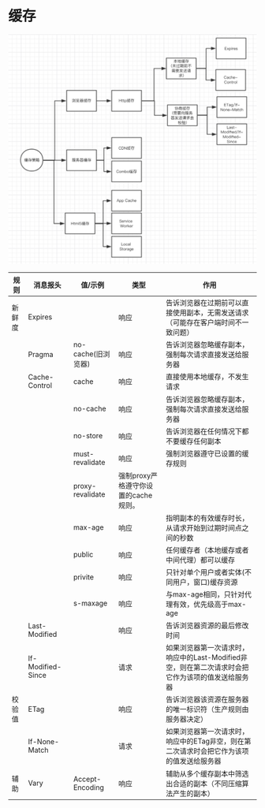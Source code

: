 # 缓存


![缓存策略](cache.png)

|规则|消息报头|值/示例|类型|作用
|---|-------|------|----|---|
|新鲜度|Expires||响应|告诉浏览器在过期前可以直接使用副本，无需发送请求（可能存在客户端时间不一致问题）
||Pragma|no-cache(旧浏览器)|响应|告诉浏览器忽略缓存副本，强制每次请求直接发送给服务器
||Cache-Control|cache|响应|直接使用本地缓存，不发生请求
|||no-cache|响应|告诉浏览器忽略缓存副本，强制每次请求直接发送给服务器
|||no-store|响应|告诉浏览器在任何情况下都不要缓存任何副本
|||must-revalidate|响应|强制浏览器遵守已设置的缓存规则
|||proxy-revalidate|强制proxy严格遵守你设置的cache规则。
|||max-age|响应|指明副本的有效缓存时长，从请求开始到过期时间点之间的秒数
|||public|响应|任何缓存者（本地缓存或者中间代理）都可以缓存
|||privite|响应|只针对单个用户或者实体(不同用户，窗口)缓存资源
|||s-maxage|响应|与max-age相同，只针对代理有效，优先级高于max-age
||Last-Modified||响应|告诉浏览器资源的最后修改时间
||If-Modified-Since||请求|如果浏览器第一次请求时，响应中的Last-Modified非空，则在第二次请求时会把它作为该项的值发送给服务器
|校验值|ETag||响应|告诉浏览器该资源在服务器的唯一标识符（生产规则由服务器决定）
||If-None-Match||请求|如果浏览器第一次请求时，响应中的ETag非空，则在第二次请求时会把它作为该项的值发送给服务器
|辅助|Vary|Accept-Encoding|响应|辅助从多个缓存副本中筛选出合适的副本（不同压缩算法产生的副本）
